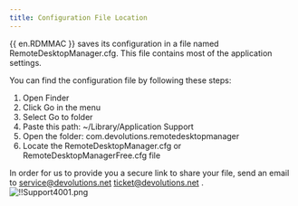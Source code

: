 ```yaml
---
title: Configuration File Location
---
```

{{ en.RDMMAC }} saves its configuration in a file named RemoteDesktopManager.cfg. This file contains most of the application settings.  

You can find the configuration file by following these steps:  

1. Open Finder 
1. Click Go in the menu 
1. Select Go to folder 
1. Paste this path: ~/Library/Application Support 
1. Open the folder: com.devolutions.remotedesktopmanager 
1. Locate the RemoteDesktopManager.cfg or RemoteDesktopManagerFree.cfg file 

In order for us to provide you a secure link to share your file, send an email to [service@devolutions.net](mailto:service@devolutions.net) ticket@devolutions.net .  
![!!Support4001.png](https://webdevolutions.azureedge.net/docs/en/rdm/mac/Support4001.png) 
